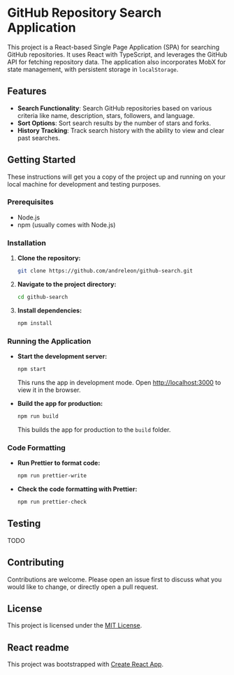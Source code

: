 # GitHub Repository Search Application

This project is a React-based Single Page Application (SPA) for searching GitHub repositories. It uses React with TypeScript, and leverages the GitHub API for fetching repository data. The application also incorporates MobX for state management, with persistent storage in `localStorage`.

## Features

- **Search Functionality**: Search GitHub repositories based on various criteria like name, description, stars, followers, and language.
- **Sort Options**: Sort search results by the number of stars and forks.
- **History Tracking**: Track search history with the ability to view and clear past searches.

## Getting Started

These instructions will get you a copy of the project up and running on your local machine for development and testing purposes.

### Prerequisites

- Node.js
- npm (usually comes with Node.js)

### Installation

1. **Clone the repository:**

   ```bash
   git clone https://github.com/andreleon/github-search.git
   ```

2. **Navigate to the project directory:**

   ```bash
   cd github-search
   ```

3. **Install dependencies:**

   ```bash
   npm install
   ```

### Running the Application

- **Start the development server:**

  ```bash
  npm start
  ```

  This runs the app in development mode. Open [http://localhost:3000](http://localhost:3000) to view it in the browser.

- **Build the app for production:**

  ```bash
  npm run build
  ```

  This builds the app for production to the `build` folder.

### Code Formatting

- **Run Prettier to format code:**

  ```bash
  npm run prettier-write
  ```

- **Check the code formatting with Prettier:**

  ```bash
  npm run prettier-check
  ```

## Testing

TODO

## Contributing

Contributions are welcome. Please open an issue first to discuss what you would like to change, or directly open a pull request.

## License

This project is licensed under the [MIT License](LICENSE.md).

## React readme

This project was bootstrapped with [Create React App](./docs/CRA-README.md).
